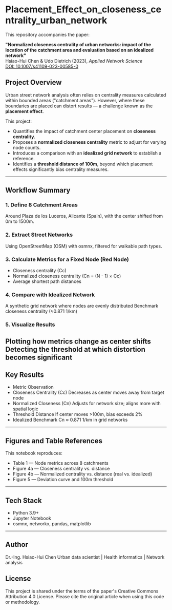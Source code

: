 # Placement_Effect_on_closeness_centrality_urban_network

This repository accompanies the paper:

**"Normalized closeness centrality of urban networks: impact of the location of the catchment area and evaluation based on an idealized network"**  
Hsiao-Hui Chen & Udo Dietrich (2023), *Applied Network Science*  
[DOI: 10.1007/s41109-023-00585-0](https://doi.org/10.1007/s41109-023-00585-0)

##  Project Overview

Urban street network analysis often relies on centrality measures calculated within bounded areas ("catchment areas"). However, where these boundaries are placed can distort results — a challenge known as the **placement effect**. 

This project:
- Quantifies the impact of catchment center placement on **closeness centrality**.
- Proposes a **normalized closeness centrality** metric to adjust for varying node counts.
- Introduces a comparison with an **idealized grid network** to establish a reference.
- Identifies a **threshold distance of 100m**, beyond which placement effects significantly bias centrality measures.

---


## Workflow Summary
### 1. Define 8 Catchment Areas
Around Plaza de los Luceros, Alicante (Spain), with the center shifted from 0m to 1500m.

### 2. Extract Street Networks
Using OpenStreetMap (OSM) with osmnx, filtered for walkable path types.

### 3. Calculate Metrics for a Fixed Node (Red Node)
- Closeness centrality (Cc)
- Normalized closeness centrality (Cn = (N - 1) × Cc)
- Average shortest path distances

### 4. Compare with Idealized Network
A synthetic grid network where nodes are evenly distributed
Benchmark closeness centrality (≈0.871 1/km)

### 5. Visualize Results
Plotting how metrics change as center shifts
Detecting the threshold at which distortion becomes significant
---
## Key Results
- Metric	Observation
- Closeness Centrality (Cc)	Decreases as center moves away from target node
- Normalized Closeness (Cn)	Adjusts for network size; aligns more with spatial logic
- Threshold Distance	If center moves >100m, bias exceeds 2%
- Idealized Benchmark	Cn ≈ 0.871 1/km in grid networks
---
## Figures and Table References
This notebook reproduces:
- Table 1 — Node metrics across 8 catchments
- Figure 4a — Closeness centrality vs. distance
- Figure 4b — Normalized centrality vs. distance (real vs. idealized)
- Figure 5 — Deviation curve and 100m threshold
---
## Tech Stack
- Python 3.9+
- Jupyter Notebook
- osmnx, networkx, pandas, matplotlib
---
## Author
Dr.-Ing. Hsiao-Hui Chen
Urban data scientist | Health informatics | Network analysis

## License
This project is shared under the terms of the paper's Creative Commons Attribution 4.0 License.
Please cite the original article when using this code or methodology.
